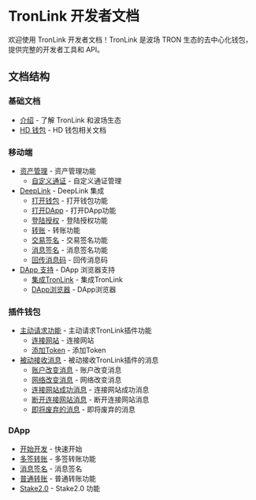 # TronLink 开发者文档

欢迎使用 TronLink 开发者文档！TronLink 是波场 TRON 生态的去中心化钱包，提供完整的开发者工具和 API。

## 文档结构

### 基础文档
- [介绍](introduction) - 了解 TronLink 和波场生态
- [HD 钱包](hd-wallets) - HD 钱包相关文档

### 移动端
- [资产管理](mobile/asset-management) - 资产管理功能
  - [自定义通证](mobile/asset-management/custom-tokens) - 自定义通证管理
- [DeepLink](mobile/deeplink) - DeepLink 集成
  - [打开钱包](mobile/deeplink/open-wallet) - 打开钱包功能
  - [打开DApp](mobile/deeplink/open-dapp) - 打开DApp功能
  - [登陆授权](mobile/deeplink/login-auth) - 登陆授权功能
  - [转账](mobile/deeplink/transfer) - 转账功能
  - [交易签名](mobile/deeplink/transaction-signing) - 交易签名功能
  - [消息签名](mobile/deeplink/message-signing) - 消息签名功能
  - [回传消息码](mobile/deeplink/callback-codes) - 回传消息码
- [DApp 支持](mobile/dapp-support) - DApp 浏览器支持
  - [集成TronLink](mobile/dapp-support/integrate-tronlink) - 集成TronLink
  - [DApp浏览器](mobile/dapp-support/dapp-browser) - DApp浏览器

### 插件钱包
- [主动请求功能](plugin-wallet/active-requests) - 主动请求TronLink插件功能
  - [连接网站](plugin-wallet/active-requests/connect-website) - 连接网站
  - [添加Token](plugin-wallet/active-requests/add-token) - 添加Token
- [被动接收消息](plugin-wallet/passive-messages) - 被动接收TronLink插件的消息
  - [账户改变消息](plugin-wallet/passive-messages/account-change) - 账户改变消息
  - [网络改变消息](plugin-wallet/passive-messages/network-change) - 网络改变消息
  - [连接网站成功消息](plugin-wallet/passive-messages/connect-success) - 连接网站成功消息
  - [断开连接网站消息](plugin-wallet/passive-messages/disconnect) - 断开连接网站消息
  - [即将废弃的消息](plugin-wallet/passive-messages/deprecated-messages) - 即将废弃的消息

### DApp
- [开始开发](dapp/getting-started) - 快速开始
- [多签转账](dapp/multi-sign-transfer) - 多签转账功能
- [消息签名](dapp/message-signing) - 消息签名
- [普通转账](dapp/transfer) - 普通转账功能
- [Stake2.0](dapp/stake2) - Stake2.0 功能


